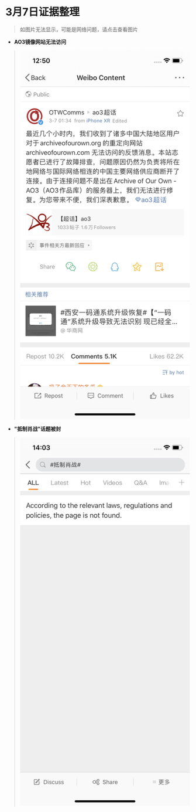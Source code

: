 # 3月7日证据整理
>如图片无法显示，可能是网络问题，请点击查看图片
+ **AO3镜像网站无法访问**
> ![image](https://github.com/Feb27HistoryMoment/XiaoZhanGate/blob/master/evidence0307/1.PNG)

+ **"抵制肖战"话题被封**
> ![image](https://github.com/Feb27HistoryMoment/XiaoZhanGate/blob/master/evidence0307/2.PNG)
